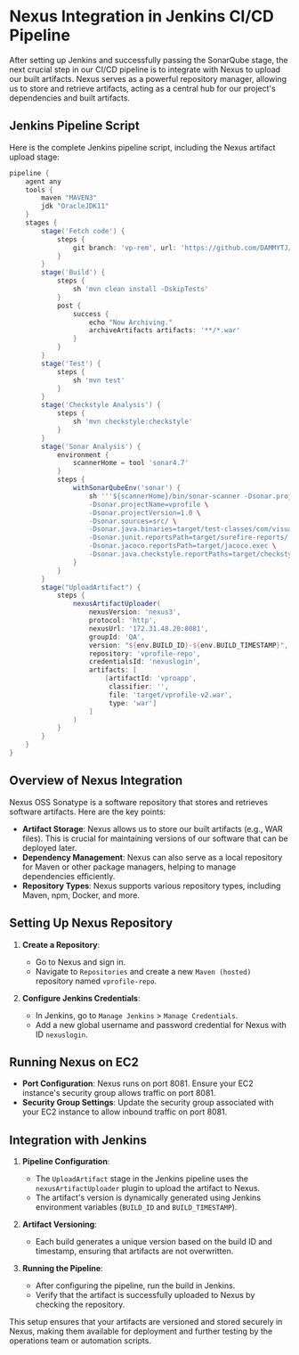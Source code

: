 
# Nexus Integration in Jenkins CI/CD Pipeline

After setting up Jenkins and successfully passing the SonarQube stage, the next crucial step in our CI/CD pipeline is to integrate with Nexus to upload our built artifacts. Nexus serves as a powerful repository manager, allowing us to store and retrieve artifacts, acting as a central hub for our project's dependencies and built artifacts.

## Jenkins Pipeline Script

Here is the complete Jenkins pipeline script, including the Nexus artifact upload stage:

```groovy
pipeline {
    agent any
    tools {
        maven "MAVEN3"
        jdk "OracleJDK11"
    }
    stages {
        stage('Fetch code') {
            steps {
                git branch: 'vp-rem', url: 'https://github.com/DAMMYTJ/javaapprepo.git'
            }
        }
        stage('Build') {
            steps {
                sh 'mvn clean install -DskipTests'
            }
            post {
                success {
                    echo "Now Archiving."
                    archiveArtifacts artifacts: '**/*.war'
                }
            }
        }
        stage('Test') {
            steps {
                sh 'mvn test'
            }
        }
        stage('Checkstyle Analysis') {
            steps {
                sh 'mvn checkstyle:checkstyle'
            }
        }
        stage('Sonar Analysis') {
            environment {
                scannerHome = tool 'sonar4.7'
            }
            steps {
                withSonarQubeEnv('sonar') {
                    sh '''${scannerHome}/bin/sonar-scanner -Dsonar.projectKey=vprofile \
                    -Dsonar.projectName=vprofile \
                    -Dsonar.projectVersion=1.0 \
                    -Dsonar.sources=src/ \
                    -Dsonar.java.binaries=target/test-classes/com/visualpathit/account/controllerTest/ \
                    -Dsonar.junit.reportsPath=target/surefire-reports/ \
                    -Dsonar.jacoco.reportsPath=target/jacoco.exec \
                    -Dsonar.java.checkstyle.reportPaths=target/checkstyle-result.xml'''
                }
            }
        }
        stage("UploadArtifact") {
            steps {
                nexusArtifactUploader(
                    nexusVersion: 'nexus3',
                    protocol: 'http',
                    nexusUrl: '172.31.48.20:8081',
                    groupId: 'QA',
                    version: "${env.BUILD_ID}-${env.BUILD_TIMESTAMP}",
                    repository: 'vprofile-repo',
                    credentialsId: 'nexuslogin',
                    artifacts: [
                        [artifactId: 'vproapp',
                         classifier: '',
                         file: 'target/vprofile-v2.war',
                         type: 'war']
                    ]
                )
            }
        }
    }
}
```

## Overview of Nexus Integration

Nexus OSS Sonatype is a software repository that stores and retrieves software artifacts. Here are the key points:

- **Artifact Storage**: Nexus allows us to store our built artifacts (e.g., WAR files). This is crucial for maintaining versions of our software that can be deployed later.
- **Dependency Management**: Nexus can also serve as a local repository for Maven or other package managers, helping to manage dependencies efficiently.
- **Repository Types**: Nexus supports various repository types, including Maven, npm, Docker, and more.

## Setting Up Nexus Repository

1. **Create a Repository**:
   - Go to Nexus and sign in.
   - Navigate to `Repositories` and create a new `Maven (hosted)` repository named `vprofile-repo`.

2. **Configure Jenkins Credentials**:
   - In Jenkins, go to `Manage Jenkins` > `Manage Credentials`.
   - Add a new global username and password credential for Nexus with ID `nexuslogin`.

## Running Nexus on EC2

- **Port Configuration**: Nexus runs on port 8081. Ensure your EC2 instance's security group allows traffic on port 8081.
- **Security Group Settings**: Update the security group associated with your EC2 instance to allow inbound traffic on port 8081.

## Integration with Jenkins

1. **Pipeline Configuration**:
   - The `UploadArtifact` stage in the Jenkins pipeline uses the `nexusArtifactUploader` plugin to upload the artifact to Nexus.
   - The artifact's version is dynamically generated using Jenkins environment variables (`BUILD_ID` and `BUILD_TIMESTAMP`).

2. **Artifact Versioning**:
   - Each build generates a unique version based on the build ID and timestamp, ensuring that artifacts are not overwritten.

3. **Running the Pipeline**:
   - After configuring the pipeline, run the build in Jenkins.
   - Verify that the artifact is successfully uploaded to Nexus by checking the repository.

This setup ensures that your artifacts are versioned and stored securely in Nexus, making them available for deployment and further testing by the operations team or automation scripts.
